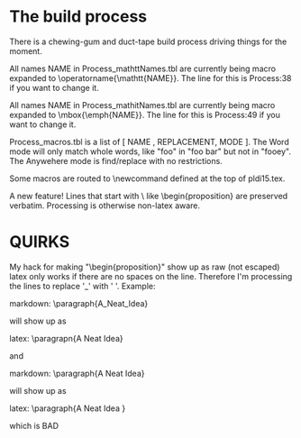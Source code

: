 # The build process

There is a chewing-gum and duct-tape build process driving things for the moment.

All names NAME in Process_mathttNames.tbl are currently being macro expanded to \operatorname{\mathtt{NAME}}.
The line for this is Process:38 if you want to change it.

All names NAME in Process_mathitNames.tbl are currently being macro expanded to \mbox{\emph{NAME}}.
The line for this is Process:49 if you want to change it.

Process_macros.tbl is a list of [ NAME , REPLACEMENT, MODE ].
The Word mode will only match whole words, like "foo" in "foo bar" but not in "fooey".
The Anywehere mode is find/replace with no restrictions.

Some macros are routed to \newcommand defined at the top of pldi15.tex.

A new feature!
Lines that start with \ like \begin{proposition} are preserved verbatim.
Processing is otherwise non-latex aware.

# QUIRKS

My hack for making "\begin{proposition}" show up as raw (not escaped) latex only works if there are no spaces on the line.
Therefore I'm processing the lines to replace '_' with ' '.
Example: 

markdown: \paragraph{A_Neat_Idea} 

will show up as

latex: \paragrapn{A Neat Idea}

and

markdown: \paragraph{A Neat Idea}

will show up as

latex: \paragraph{A Neat Idea \}

which is BAD
